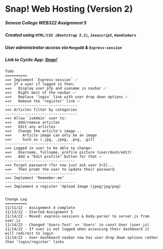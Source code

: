 
# Snap! Web Hosting (Version 2)

##### Seneca College ***WEB322 Assignment 5***

##### Created using `HTML/CSS (Bootstrap 5.2)`, `Javascript`, `Handlebars`

##### User administrator access via `MongoDB` & `Express-session`

##### Link to Cyclic App: [Snap!](https://snap2.cyclic.app)

```
Todo 
==========
==> Implement `Express-session` ✅
==> If a user if logged in then:
==>   Display user pfp and usename in navbar ✅
==>   Right most of the navbar ✅
==>   Replace 'login' link with user drop down options ✅
==>   Remove the 'register' link ✅
---------------------------------
==> Articles filter by categories
---------------------------------
==> Allow `isAdmin` user to:
==>   Add/remove articles
==>   Edit any articles
==>   Change the article's image...
==>     Article image can only be an image
==>     Such as (.jpg, .jpeg, .png, .gif)
--------------------------------
==> Logged in user to be able to change:
==>   Username, fullname, profile picture (user/dash/edit)
==>   Add a "Edit profile" button for that ✅
--------------------------------
==> Forgot password (for now just ask user 2+2)...
==>   Then promt the user to update their password.
--------------------------------
==> Implement 'Remember-me"
--------------------------------
==> Implement a register 'Upload Image (jpeg/jpg/png)


Change Log
==========
11/11/22 - Assignment 4 complete
11/13/22 - Started Assignment 5
11/14/22 - Moved: express-sessions & body-parser to server.js from user.js
11/14/22 - Changed 'Users-Test' => 'Users' in const User (user.js)
11/14/22 - If user is not logged when accessing their dashboard it will redirect to login
11/14/22 - User dashboard navbar now has user drop down options rather than 'login/register' links
```

